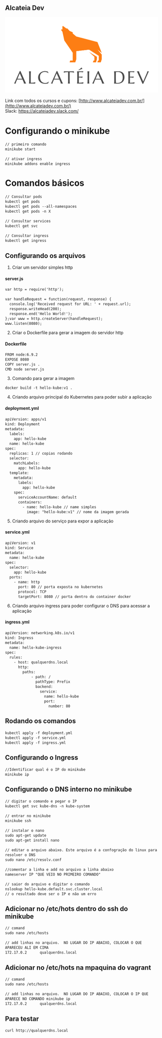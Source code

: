 ## Alcateia Dev

<img src="../Transparente.png">

Link com todos os cursos e cupons: [http://www.alcateiadev.com.br/](http://www.alcateiadev.com.br/) <br>
Slack: https://alcateiadev.slack.com/


# Configurando o minikube

```
// primeiro comando
minikube start

// ativar ingress
minikube addons enable ingress
```

# Comandos básicos
```
// Consultar pods
kubectl get pods
kubectl get pods --all-namespaces
kubectl get pods -n X

// Consultar services
kubectl get svc

// Consultar ingress
kubectl get ingress
```

## Configurando os arquivos
1. Criar um servidor simples http
#### server.js

```
var http = require('http');

var handleRequest = function(request, response) {
  console.log('Received request for URL: ' + request.url);
  response.writeHead(200);
  response.end('Hello World!');
};var www = http.createServer(handleRequest);
www.listen(8080);
```

2. Criar o Dockerfile para gerar a imagem do servidor http
#### Dockerfile

```
FROM node:6.9.2
EXPOSE 8080
COPY server.js .
CMD node server.js
```

3. Comando para gerar a imagem
```
docker build -t hello-kube:v1 .
```

4. Criando arquivo principal do Kubernetes para poder subir a aplicação
#### deployment.yml

```
apiVersion: apps/v1
kind: Deployment
metadata:
  labels:
    app: hello-kube
  name: hello-kube
spec:
  replicas: 1 // copias rodando
  selector:
    matchLabels:
      app: hello-kube
  template:
    metadata:
      labels:
        app: hello-kube
    spec:
      serviceAccountName: default
      containers:
        - name: hello-kube // name simples
          image: "hello-kube:v1" // nome da imagem gerada
```

5. Criando arquivo do serviço para expor a aplicação
#### service.yml

```
apiVersion: v1
kind: Service
metadata:
  name: hello-kube
spec:
  selector:
    app: hello-kube
  ports:
    - name: http
      port: 80 // porta exposta no kubernetes
      protocol: TCP
      targetPort: 8080 // porta dentro do container docker
```      

6. Criando arquivo ingress para poder configurar o DNS para acessar a aplicação
#### ingress.yml
```      
apiVersion: networking.k8s.io/v1
kind: Ingress
metadata:
  name: hello-kube-ingress
spec:
  rules:
    - host: qualquerdns.local
      http:
        paths:
            - path: /
              pathType: Prefix
              backend:
                service:
                  name: hello-kube
                  port: 
                    number: 80
```      
## Rodando os comandos
```
kubectl apply -f deployment.yml
kubectl apply -f service.yml
kubectl apply -f ingress.yml
```

## Configurando o Ingress
```
//Identificar qual é o IP do minikube
minikube ip
```

## Configurando o DNS interno no minikube
```
// digitar o comando e pegar o IP
kubectl get svc kube-dns -n kube-system

// entrar no minikube
minikube ssh

// instalar o nano
sudo apt-get update
sudo apt-get install nano

// editar o arquivo abaixo. Este arquivo é a confogração do linux para resolver o DNS
sudo nano /etc/resolv.conf

//comentar a linha e add no arquivo a linha abaixo
nameserver IP "QUE VEIO NO PRIMEIRO COMANDO"

// saior do arquivo e digitar o comando
nslookup hello-kube.default.svc.cluster.local
// o resultado deve ser o IP e não um erro

```

## Adicionar no /etc/hots dentro do ssh do minikube
```
// comand
sudo nano /etc/hosts

// add linhas no arquivo.  NO LUGAR DO IP ABAIXO, COLOCAR O QUE APARECEU ALI EM CIMA
172.17.0.2      qualquerdns.local
```

## Adicionar no /etc/hots na mpaquina do vagrant
```
// comand
sudo nano /etc/hosts

// add linhas no arquivo.  NO LUGAR DO IP ABAIXO, COLOCAR O IP QUE APARECE NO COMANDO minikube ip
172.17.0.2      qualquerdns.local
```

## Para testar
```
curl http://qualquerdns.local
```
